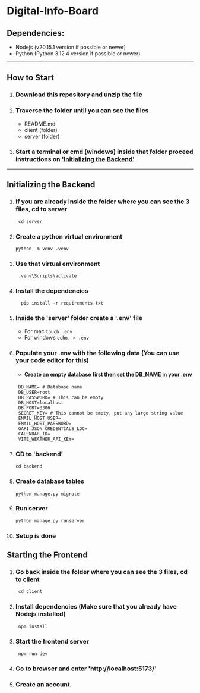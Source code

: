 # Digital-Info-Board
## Dependencies: 
  - Nodejs (v20.15.1 version if possible or newer)
  - Python (Python 3.12.4 version if possible or newer)
---
## How to Start
  1. ### Download this repository and unzip the file
  2. ### Traverse the folder until you can see the files
      - README.md
      - client (folder)
      - server (folder)
  3. ### Start a terminal or cmd (windows) inside that folder proceed instructions on ['Initializing the Backend'](.#initializing-the-backend)
---
## Initializing the Backend
  1. ### If you are already inside the folder where you can see the 3 files, cd to server
          cd server
  2. ### Create a python virtual environment
         python -m venv .venv
  3. ### Use that virtual environment
          .venv\Scripts\activate
  4. ### Install the dependencies
           pip install -r requirements.txt
  5. ### Inside the 'server' folder create a '.env' file
       - For mac `touch .env`
       - For windows `echo. > .env`
  6. ### Populate your .env with the following data (You can use your code editor for this)
       - #### Create an empty database first then set the DB_NAME in your .env
       ```
        DB_NAME= # Database name
        DB_USER=root
        DB_PASSWORD= # This can be empty
        DB_HOST=localhost
        DB_PORT=3306
        SECRET_KEY= # This cannot be empty, put any large string value
        EMAIL_HOST_USER=
        EMAIL_HOST_PASSWORD=
        GAPI_JSON_CREDENTIALS_LOC=
        CALENDAR_ID=
        VITE_WEATHER_API_KEY=
  7. ### CD to 'backend'
         cd backend
  8. ### Create database tables
         python manage.py migrate
  10. ### Run server
          python manage.py runserver
  11. ### Setup is done
## Starting the Frontend
  1. ### Go back inside the folder where you can see the 3 files, cd to client
          cd client
  2. ### Install dependencies (Make sure that you already have Nodejs installed)
          npm install
  3. ### Start the frontend server
          npm run dev
  4. ### Go to browser and enter 'http://localhost:5173/'
  5. ### Create an account.


